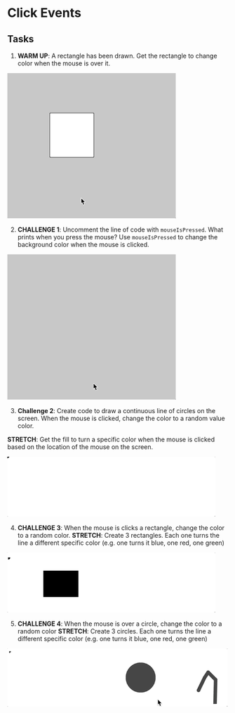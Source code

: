 # Click Events

## Tasks
1. **WARM UP**: A rectangle has been drawn. Get the rectangle to change color when the mouse is over it.

![](assets/WarmUp.gif)

2. **CHALLENGE 1**: Uncomment the line of code with `mouseIsPressed`. What prints when you press the mouse? Use `mouseIsPressed` to change the background color when the mouse is clicked.

![](assets/Challenge1.gif)

3. **Challenge 2**: Create code to draw a continuous line of circles on the screen. When the mouse is clicked, change the color to a random value color. 

**STRETCH**: Get the fill to turn a specific color when the mouse is clicked based on the location of the mouse on the screen.

![](assets/Challenge2.gif)

4. **CHALLENGE 3**: When the mouse is clicks a rectangle, change the color to a random color. **STRETCH**: Create 3 rectangles. Each one turns the line a different specific color (e.g. one turns it blue, one red, one green)

![](assets/Challenge3.gif)

5. **CHALLENGE 4**: When the mouse is over a circle, change the color to a random color **STRETCH**: Create 3 circles. Each one turns the line a different specific color (e.g. one turns it blue, one red, one green)

![](assets/Challenge4.gif)